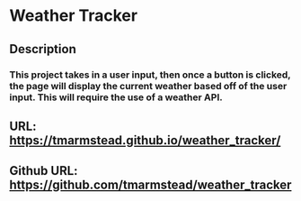 # Weather Tracker

## Description
### This project takes in a user input, then once a button is clicked, the page will display the current weather based off of the user input. This will require the use of a weather API.

## URL: https://tmarmstead.github.io/weather_tracker/

## Github URL: https://github.com/tmarmstead/weather_tracker